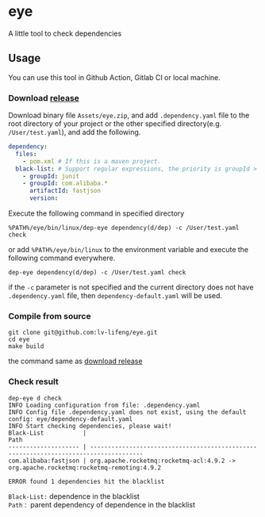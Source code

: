 # eye
A little tool to check dependencies

## Usage
You can use this tool in Github Action, Gitlab CI or local machine.

### Download [release](https://github.com/lv-lifeng/eye/releases)
Download binary file `Assets/eye.zip`, and add `.dependency.yaml` file to the root directory of your project or the other specified directory(e.g. `/User/test.yaml`), and add the following.
```yaml
dependency:
  files:
    - pom.xml # If this is a maven project.
  black-list: # Support regular expressions, the priority is groupId > artifactId > version
    - groupId: junit
    - groupId: com.alibaba.*
      artifactId: fastjson
      version:
```
Execute the following command in specified directory
```shell
%PATH%/eye/bin/linux/dep-eye dependency(d/dep) -c /User/test.yaml check
```
or add `%PATH%/eye/bin/linux` to the environment variable and execute the following command everywhere.
```shell
dep-eye dependency(d/dep) -c /User/test.yaml check
```
if the `-c` parameter is not specified and the current directory does not have `.dependency.yaml` file, then `dependency-default.yaml` will be used.

### Compile from source
```shell
git clone git@github.com:lv-lifeng/eye.git
cd eye
make build 
```
the command same as [download release](#download-releasehttpsgithubcomlv-lifengeyereleases)

### Check result
```shell
dep-eye d check
INFO Loading configuration from file: .dependency.yaml 
INFO Config file .dependency.yaml does not exist, using the default config: eye/dependency-default.yaml 
INFO Start checking dependencies, please wait!    
Black-List           |                                                                                  Path
-------------------- | -------------------------------------------------------------------------------------
com.alibaba:fastjson | org.apache.rocketmq:rocketmq-acl:4.9.2 -> org.apache.rocketmq:rocketmq-remoting:4.9.2

ERROR found 1 dependencies hit the blacklist 
```
`Black-List:` dependence in the blacklist  
`Path：` parent dependency of dependence in the blacklist
